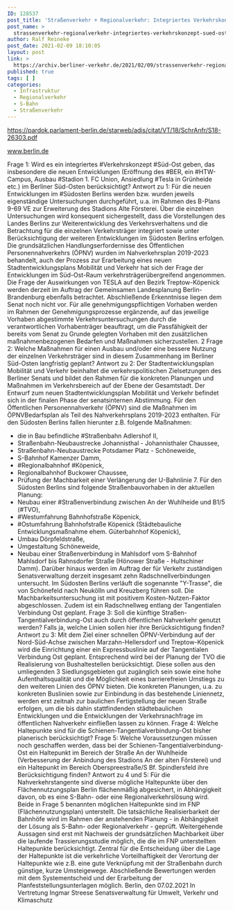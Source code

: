 ```yaml
---
ID: 128537
post_title: 'Straßenverkehr + Regionalverkehr: Integriertes Verkehrskonzept Süd-Ost, aus Senat'
post_name: >
  strassenverkehr-regionalverkehr-integriertes-verkehrskonzept-sued-ost-aus-senat
author: Ralf Reineke
post_date: 2021-02-09 18:10:05
layout: post
link: >
  https://archiv.berliner-verkehr.de/2021/02/09/strassenverkehr-regionalverkehr-integriertes-verkehrskonzept-sued-ost-aus-senat/
published: true
tags: [ ]
categories:
  - Infrastruktur
  - Regionalverkehr
  - S-Bahn
  - Straßenverkehr
---
```

https://pardok.parlament-berlin.de/starweb/adis/citat/VT/18/SchrAnfr/S18-26303.pdf

www.berlin.de

Frage 1:
Wird es ein integriertes #Verkehrskonzept #Süd-Ost geben, das insbesondere die neuen Entwicklungen
(Eröffnung des #BER, ein #HTW-Campus, Ausbau #Stadion 1. FC Union, Ansiedlung #Tesla in Grünheide etc.) im
Berliner Süd-Osten berücksichtigt?
Antwort zu 1:
Für die neuen Entwicklungen im #Südosten Berlins werden bzw. wurden jeweils
eigenständige Untersuchungen durchgeführt, u.a. im Rahmen des B-Plans 9-69 VE zur
Erweiterung des Stadions Alte Försterei. Über die einzelnen Untersuchungen wird
konsequent sichergestellt, dass die Vorstellungen des Landes Berlins zur
Weiterentwicklung des Verkehrsverhaltens und die Betrachtung für die einzelnen
Verkehrsträger integriert sowie unter Berücksichtigung der weiteren Entwicklungen im
Südosten Berlins erfolgen.
Die grundsätzlichen Handlungserfordernisse des Öffentlichen Personennahverkehrs
(ÖPNV) wurden im Nahverkehrsplan 2019-2023 behandelt, auch der Prozess zur
Erarbeitung eines neuen Stadtentwicklungsplans Mobilität und Verkehr hat sich der Frage
der Entwicklungen im Süd-Ost-Raum verkehrsträgerübergreifend angenommen. Die Frage
der Auswirkungen von TESLA auf den Bezirk Treptow-Köpenick werden derzeit im Auftrag
der Gemeinsamen Landesplanung Berlin-Brandenburg ebenfalls betrachtet. Abschließende
Erkenntnisse liegen dem Senat noch nicht vor.
Für alle genehmigungspflichtigen Vorhaben werden im Rahmen der
Genehmigungsprozesse ergänzende, auf das jeweilige Vorhaben abgestimmte
Verkehrsuntersuchungen durch die verantwortlichen Vorhabenträger beauftragt, um die
Passfähigkeit der bereits vom Senat zu Grunde gelegten Vorhaben mit den zusätzlichen
maßnahmenbezogenen Bedarfen und Maßnahmen sicherzustellen.
2
Frage 2:
Welche Maßnahmen für einen Ausbau und/oder eine bessere Nutzung der einzelnen Verkehrsträger sind in
diesem Zusammenhang im Berliner Süd-Osten langfristig geplant?
Antwort zu 2:
Der Stadtentwicklungsplan Mobilität und Verkehr beinhaltet die verkehrspolitischen
Zielsetzungen des Berliner Senats und bildet den Rahmen für die konkreten Planungen und
Maßnahmen im Verkehrsbereich auf der Ebene der Gesamtstadt. Der Entwurf zum neuen
Stadtentwicklungsplan Mobilität und Verkehr befindet sich in der finalen Phase der
senatsinternen Abstimmung.
Für den Öffentlichen Personennahverkehr (ÖPNV) sind die Maßnahmen im ÖPNVBedarfsplan als Teil des Nahverkehrsplans 2019-2023 enthalten. Für den Südosten Berlins
fallen hierunter z.B. folgende Maßnahmen:
- die in Bau befindliche #Straßenbahn Adlershof II,
- Straßenbahn-Neubaustrecke Johannisthal - Johannisthaler Chaussee,
- Straßenbahn-Neubaustrecke Potsdamer Platz - Schöneweide,
- S-Bahnhof Kamenzer Damm,
- #Regionalbahnhof #Köpenick,
- Regionalbahnhof Buckower Chaussee,
- Prüfung der Machbarkeit einer Verlängerung der U-Bahnlinie 7.
Für den Südosten Berlins sind folgende Straßenbauvorhaben in der aktuellen Planung:
- Neubau einer #Straßenverbindung zwischen An der Wuhlheide und B1/5 (#TVO),
- #Westumfahrung Bahnhofstraße Köpenick,
- #Ostumfahrung Bahnhofstraße Köpenick (Städtebauliche Entwicklungsmaßnahme
ehem. Güterbahnhof Köpenick),
- Umbau Dörpfeldstraße,
- Umgestaltung Schöneweide,
- Neubau einer Straßenverbindung in Mahlsdorf vom S-Bahnhof Mahlsdorf bis
Rahnsdorfer Straße (Hönower Straße - Hultschiner Damm).
Darüber hinaus werden im Auftrag der für Verkehr zuständigen Senatsverwaltung derzeit
insgesamt zehn Radschnellverbindungen untersucht. Im Südosten Berlins verläuft die
sogenannte "Y-Trasse", die von Schönefeld nach Neukölln und Kreuzberg führen soll. Die
Machbarkeitsuntersuchung ist mit positivem Kosten-Nutzen-Faktor abgeschlossen. Zudem
ist ein Radschnellweg entlang der Tangentialen Verbindung Ost geplant.
Frage 3:
Soll die künftige Straßen-Tangentialverbindung-Ost auch durch öffentlichen Nahverkehr genutzt werden? Falls
ja, welche Linien sollen hier ihre Berücksichtigung finden?
Antwort zu 3:
Mit dem Ziel einer schnellen ÖPNV-Verbindung auf der Nord-Süd-Achse zwischen
Marzahn-Hellersdorf und Treptow-Köpenick wird die Einrichtung einer ein Expressbuslinie
auf der Tangentialen Verbindung Ost geplant. Entsprechend wird bei der Planung der TVO
die Realisierung von Bushaltestellen berücksichtigt. Diese sollen aus den umliegenden
3
Siedlungsgebieten gut zugänglich sein sowie eine hohe Aufenthaltsqualität und die
Möglichkeit eines barrierefreien Umstiegs zu den weiteren Linien des ÖPNV bieten.
Die konkreten Planungen, u.a. zu konkreten Buslinien sowie zur Einbindung in das
bestehende Liniennetz, werden erst zeitnah zur baulichen Fertigstellung der neuen Straße
erfolgen, um die bis dahin stattfindenden städtebaulichen Entwicklungen und die
Entwicklungen der Verkehrsnachfrage im öffentlichen Nahverkehr einfließen lassen zu
können.
Frage 4:
Welche Haltepunkte sind für die Schienen-Tangentialverbindung-Ost bisher planerisch berücksichtigt?
Frage 5:
Welche Voraussetzungen müssen noch geschaffen werden, dass bei der Schienen-Tangentialverbindung-Ost
ein Haltepunkt im Bereich der Straße An der Wuhlheide (Verbesserung der Anbindung des Stadions An der
alten Försterei) und ein Haltepunkt im Bereich Oberspreestraße/S Bf. Spindlersfeld ihre Berücksichtigung
finden?
Antwort zu 4 und 5:
Für die Nahverkehrstangente sind diverse mögliche Haltepunkte über den
Flächennutzungsplan Berlin flächenmäßig abgesichert, in Abhängigkeit davon, ob es eine
S-Bahn- oder eine Regionalverkehrslösung wird. Beide in Frage 5 benannten möglichen
Haltepunkte sind im FNP (Flächennutzungsplan) unterstellt. Die tatsächliche
Realisierbarkeit der Bahnhöfe wird im Rahmen der anstehenden Planung - in Abhängigkeit
der Lösung als S-Bahn- oder Regionalverkehr - geprüft.
Weitergehende Aussagen sind erst mit Nachweis der grundsätzlichen Machbarkeit über die
laufende Trassierungsstudie möglich, die die im FNP unterstellten Haltepunkte
berücksichtigt. Zentral für die Entscheidung über die Lage der Haltepunkte ist die
verkehrliche Vorteilhaftigkeit der Verortung der Haltepunkte wie z.B. eine gute Verknüpfung
mit der Straßenbahn durch günstige, kurze Umsteigewege. Abschließende Bewertungen
werden mit dem Systementscheid und der Erarbeitung der Planfeststellungsunterlagen
möglich.
Berlin, den 07.02.2021
In Vertretung
Ingmar Streese
Senatsverwaltung für
Umwelt, Verkehr und Klimaschutz